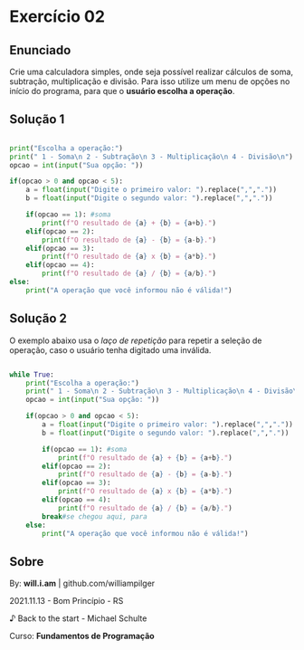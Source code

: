 # Exercício 02

## Enunciado

Crie uma calculadora simples, onde seja possível realizar cálculos de soma, subtração, multiplicação e divisão. Para isso utilize um menu de opções no início do programa, para que o **usuário escolha a operação**.

## Solução 1

```py

print("Escolha a operação:")
print(" 1 - Soma\n 2 - Subtração\n 3 - Multiplicação\n 4 - Divisão\n")
opcao = int(input("Sua opção: "))

if(opcao > 0 and opcao < 5):
    a = float(input("Digite o primeiro valor: ").replace(",","."))
    b = float(input("Digite o segundo valor: ").replace(",","."))

    if(opcao == 1): #soma
        print(f"O resultado de {a} + {b} = {a+b}.")
    elif(opcao == 2):
        print(f"O resultado de {a} - {b} = {a-b}.")
    elif(opcao == 3):
        print(f"O resultado de {a} x {b} = {a*b}.")
    elif(opcao == 4):
        print(f"O resultado de {a} / {b} = {a/b}.")
else:
    print("A operação que você informou não é válida!")

```

## Solução 2

O exemplo abaixo usa o *laço de repetição* para repetir a seleção de operação, caso o usuário tenha digitado uma inválida.

```py

while True:
    print("Escolha a operação:")
    print(" 1 - Soma\n 2 - Subtração\n 3 - Multiplicação\n 4 - Divisão\n")
    opcao = int(input("Sua opção: "))

    if(opcao > 0 and opcao < 5):
        a = float(input("Digite o primeiro valor: ").replace(",","."))
        b = float(input("Digite o segundo valor: ").replace(",","."))

        if(opcao == 1): #soma
            print(f"O resultado de {a} + {b} = {a+b}.")
        elif(opcao == 2):
            print(f"O resultado de {a} - {b} = {a-b}.")
        elif(opcao == 3):
            print(f"O resultado de {a} x {b} = {a*b}.")
        elif(opcao == 4):
            print(f"O resultado de {a} / {b} = {a/b}.")
        break#se chegou aqui, para
    else:
        print("A operação que você informou não é válida!")

```

## Sobre

By: **will.i.am** | github.com/williampilger

2021.11.13 - Bom Princípio - RS

♪ Back to the start - Michael Schulte

Curso: **Fundamentos de Programação**